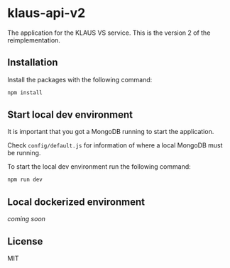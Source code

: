 # klaus-api-v2

The application for the KLAUS VS service. This is the version 2 of the reimplementation.

## Installation

Install the packages with the following command:

```bash
npm install
```

## Start local dev environment

It is important that you got a MongoDB running to start the application.

Check `config/default.js` for information of where a local MongoDB must be running.

To start the local dev environment run the following command:

```bash
npm run dev
```

## Local dockerized environment

*coming soon*

## License

MIT
